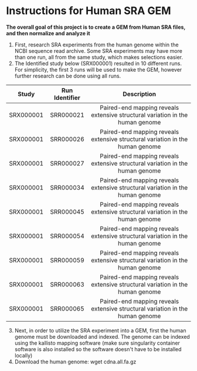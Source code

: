 # Instructions for Human SRA GEM
**The overall goal of this project is to create a GEM from Human SRA files, and then normalize and analyze it**

1. First, research SRA experiments from the human genome within the NCBI sequence read archive. Some SRA experiments may have more than one run, all from the same study, which makes selections easier.
2. The Identified study below (SRX000001) resulted in 10 different runs. For simplicity, the first 3 runs will be used to make the GEM, however further research can be done using all runs.

| Study | Run Identifier | Description |
| :-----------: | :-----------: | :-----------: |
| SRX000001 | SRR000021 | Paired-end mapping reveals extensive structural variation in the human genome |
| SRX000001 | SRR000026 | Paired-end mapping reveals extensive structural variation in the human genome |
| SRX000001 | SRR000027 | Paired-end mapping reveals extensive structural variation in the human genome |
| SRX000001 | SRR000034 | Paired-end mapping reveals extensive structural variation in the human genome |
| SRX000001 | SRR000045 | Paired-end mapping reveals extensive structural variation in the human genome |
| SRX000001 | SRR000054 | Paired-end mapping reveals extensive structural variation in the human genome |
| SRX000001 | SRR000059 | Paired-end mapping reveals extensive structural variation in the human genome |
| SRX000001 | SRR000063 | Paired-end mapping reveals extensive structural variation in the human genome |
| SRX000001 | SRR000065 | Paired-end mapping reveals extensive structural variation in the human genome |
3. Next, in order to utilize the SRA experiment into a GEM, first the human genome must be downloaded and indexed. The genome can be indexed using the kallisto mapping software (make sure singularity container software is also installed so the software doesn't have to be installed locally)
4. Download the human genome: wget cdna.all.fa.gz
